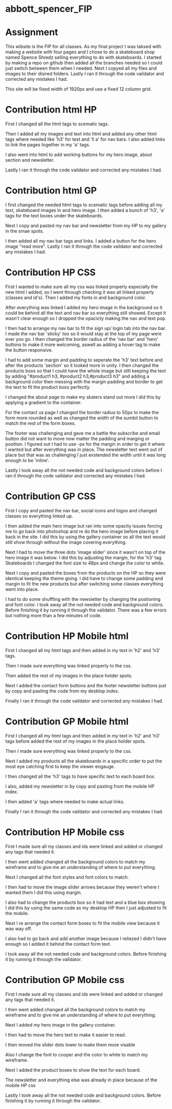 # abbott_spencer_FIP

# Assignment
This wibsite is the FIP for all classes. As my final project I was taksed with making a website with four pages and I chose to do a skateboard shop named Spence Shredz selling everything to do with skateboards. I started by making a repo on github then added all the branches needed so I could just switch between them when I needed. Next I copyed all my files and images to their disired folders. Lastly I ran it through the code vaildator and corrected any mistakes I had.
 
 This site will be fixed width of 1920px and use a fixed 12 column grid.

 # Contribution html HP
First I changed all the html tags to scematic tags. 

Then I added all my images and text into html and added any other html tags where needed like 'h3' for text and 'li a' for nav bars. I also added links to link the pages together in my 'a' tags. 

I also went into html to add working buttons for my hero image, about section and newsletter. 

Lastly I ran it through the code vaildator and corrected any mistakes I had.

 # Contribution html GP
 I first changed the needed html tags to scematic tags before adding all my text, skateboard images in and hero image. I then added a bunch of 'h3', 'a' tags for the text boxes under the skateboards.

 Next I copy and pasted my nav bar and newsletter from my HP to my gallery in the smae spots. 
 
 I then added all my nav bar tags and links. I added a button for the hero image "read more". Lastly I ran it through the code vaildator and corrected any mistakes I had.

 # Contribution HP CSS
 
First I wanted to make sure all my css was linked properly especially the new html I added, so I went through checking it was all linked properly (classes and id's). Then I added my fonts in and background color. 

After everything was linked I added my hero image in the background so it could be behind all the text and nav bar so everything still showed. Except it wasn't clear enough so I dropped the opacicty making the nav and text pop. 

I then had to arrange my nav bar to fit the sign up/ login tab into the nav bar. I made the nav bar 'sticky' too so it would stay at the top of my page were ever you go. I then changed the border radius of the 'nav bar' and 'hero' buttons to make it more welcoming, aswell as adding a hover tag to make the button responsive. 

I had to add some margin and padding to seperate the 'h3' text before and after the products 'section' so it looked more in unity. I then changed the products boxs so that I could have the whole image but still keeping the text by adding "#product1 h3, #product2 h3,#product3 h3" and adding a background color then messing with the margin padding and border to get the text to fit the product boxs perfectly.

I changed the about page to make my skaters stand out more I did this by applying a gradient to the container.

For the contact us page I changed the border radius to 50px to make the form more rounded as well as changed the width of the sumbit button to match the rest of the form boxes.

The footer was challenging and gave me a battle the subscribe and email button did not want to move now matter the padding and marging or position. I figured out I had to use -px for the margin in order to get it where I wanted but after everything was in place. The newsletter text went out of place but that was as challenging I just exstended the width until it was long enough to be 'inline'.

 Lastly I took away all the not needed code and background colors before I ran it through the code vaildator and corrected any mistakes I had.

# Contribution GP CSS

First I copy and pasted the nav bar, social icons and logos and changed classes so everything linked up.

I then added the main hero image but ran into some opacity issues forcing me to go back into photoshop and re do the hero image before placing it back in the site. I did this by using the gallery container so all the text would still show through without the image covering everything.

Next I had to move the three dots 'image slider' since it wasn't on top of the hero image it was below. I did this by adjusting the margin, for the 'h3' tag Skateboards I changed the font size to 48px and change the color to white.

Next I copy and pasted the boxes from the products on the HP so they were identical keeping the theme going. I did have to change some padding and margin to fit the new products but after switching some classes everything went into place.

I had to do some shuffling with the newsletter by changing the postioning and font color. I took away all the not needed code and background colors. Before finishing it by running it through the validator. There was a few errors but nothing more than a few minutes of code.

# Contribution HP Mobile html

First I changed all my html tags and then added in my text in 'h2' and 'h3' tags. 

Then I made sure everything was linked properly to the css.

Then added the rest of my images in the place holder spots.

Next I added the contact form buttons and the footer newsletter buttons just by copy and pasting the code from my desktop index.

Finally I ran it through the code vaildator and corrected any mistakes I had.

# Contribution GP Mobile html

First I changed all my html tags and then added in my text in 'h2' and 'h3' tags before added the rest of my images in the place holder spots.

Then I made sure everything was linked properly to the css.

Next I added my products all the skateboards in a specific order to put the most eye catching first to keep the viewer engauge.

I then changed all the 'h3' tags to have specific text to each board box.

I also, added my newsletter in by copy and pasting from the mobile HP index.

I then added 'a' tags where needed to make actual links.

Finally I ran it through the code vaildator and corrected any mistakes I had.

# Contribution HP Mobile css

First I made sure all my classes and ids were linked and added or changed any tags that needed it.

I then went added changed all the background colors to match my wireframe and to give me an understanding of where to put everything.

Next I changed all the font styles and font colors to match.

I then had to move the image slider arrows because they weren't where I wanted them I did this using margin.

I also had to change the products box so it had text and a blue box showing I did this by using the same code as my desktop HP then I just adjusted to fit the mobile.

Next I re arrange the contact form boxes to fit the mobile view because it was way off.

I also had to go back and add another image because I reliezed I didn't have enough so I added it behind the contact form text.

I took away all the not needed code and background colors. Before finishing it by running it through the validator. 

# Contribution GP Mobile css

First I made sure all my classes and ids were linked and added or changed any tags that needed it.

I then went added changed all the background colors to match my wireframe and to give me an understanding of where to put everything.

Next I added my hero image in the gallery container.

 I then had to move the hero text to make it easier to read.

I then moved the slider dots lower to make them more visable

Also I change the font to cooper and the color to white to match my wireframe.

Next I added the product boxes to show the text for each board.

The newsletter and everything else was already in place because of the mobile HP css

Lastly I took away all the not needed code and background colors. Before finishing it by running it through the validator. 
